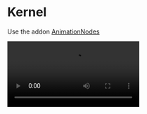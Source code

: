 # Kernel

Use the addon [AnimationNodes](https://github.com/JacquesLucke/animation_nodes/releases)

![Kernel](Kernel.mp4)
